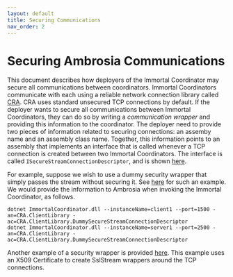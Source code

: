```yaml
---
layout: default
title: Securing Communications
nav_order: 2
---
```


# Securing Ambrosia Communications

This document describes how deployers of the Immortal Coordinator may secure all communications between coordinators. Immortal
Coordinators communicate with each using a reliable network connection library called [CRA](https://github.com/Microsoft/CRA).
CRA uses standard unsecured TCP connections by default. If the deployer wants to secure all communications between Immortal 
Coordinators, they can do so by writing a _communication wrapper_ and providing this information to the coordinator. The deployer
need to provide two pieces of information related to securing connections: an assemby name and an assembly class name. Together, 
this information points to an assembly that implements an interface that is called whenever a TCP connection is created between two
Immortal Coordinators. The interface is called `ISecureStreamConnectionDescriptor`, and is shown [here](https://github.com/Microsoft/CRA/blob/master/src/CRA.ClientLibrary/Security/ISecureStreamConnectionDescriptor.cs).

For example, suppose we wish to use a dummy security wrapper that simply passes the stream without securing it. See 
[here](https://github.com/Microsoft/CRA/blob/master/src/CRA.ClientLibrary/Security/DummySecureStreamConnectionDescriptor.cs)
for such an example. We would provide the information to Ambrosia when invoking the Immortal Coordinator, as follows.

    dotnet ImmortalCoordinator.dll --instanceName=client1 --port=1500 -an=CRA.ClientLibrary -ac=CRA.ClientLibrary.DummySecureStreamConnectionDescriptor
    dotnet ImmortalCoordinator.dll --instanceName=server1 --port=2500 -an=CRA.ClientLibrary -ac=CRA.ClientLibrary.DummySecureStreamConnectionDescriptor

Another example of a security wrapper is provided [here](https://github.com/Microsoft/CRA/blob/master/src/CRA.ClientLibrary/Security/SampleSecureStreamConnectionDescriptor.cs). 
This example uses an X509 Certificate to create SslStream wrappers around the TCP connections.
